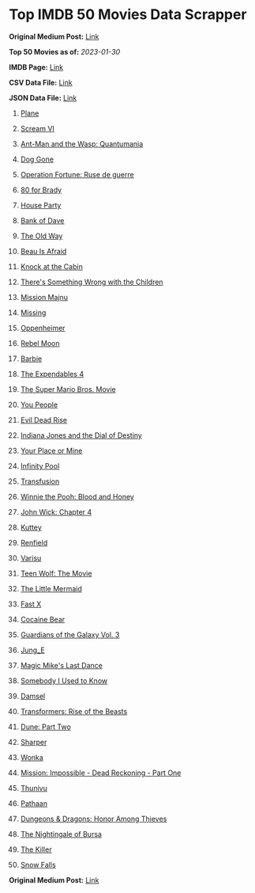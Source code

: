 # Top IMDB 50 Movies Data Scrapper

**Original Medium Post:** [Link](https://medium.com/@nishantsahoo/which-movie-should-i-watch-5c83a3c0f5b1) 

**Top 50 Movies as of:** _2023-01-30_

**IMDB Page:** [Link](http://www.imdb.com/search/title?release_date=2023,2023&title_type=feature)

**CSV Data File:** [Link](/Data/data.csv)

**JSON Data File:** [Link](/Data/data.json)

1. [Plane](https://www.imdb.com/title/tt5884796/?ref_=adv_li_tt)

2. [Scream VI](https://www.imdb.com/title/tt17663992/?ref_=adv_li_tt)

3. [Ant-Man and the Wasp: Quantumania](https://www.imdb.com/title/tt10954600/?ref_=adv_li_tt)

4. [Dog Gone](https://www.imdb.com/title/tt15334430/?ref_=adv_li_tt)

5. [Operation Fortune: Ruse de guerre](https://www.imdb.com/title/tt7985704/?ref_=adv_li_tt)

6. [80 for Brady](https://www.imdb.com/title/tt18079362/?ref_=adv_li_tt)

7. [House Party](https://www.imdb.com/title/tt8005118/?ref_=adv_li_tt)

8. [Bank of Dave](https://www.imdb.com/title/tt14308636/?ref_=adv_li_tt)

9. [The Old Way](https://www.imdb.com/title/tt8593824/?ref_=adv_li_tt)

10. [Beau Is Afraid](https://www.imdb.com/title/tt13521006/?ref_=adv_li_tt)

11. [Knock at the Cabin](https://www.imdb.com/title/tt15679400/?ref_=adv_li_tt)

12. [There's Something Wrong with the Children](https://www.imdb.com/title/tt16127696/?ref_=adv_li_tt)

13. [Mission Majnu](https://www.imdb.com/title/tt13131232/?ref_=adv_li_tt)

14. [Missing](https://www.imdb.com/title/tt10855768/?ref_=adv_li_tt)

15. [Oppenheimer](https://www.imdb.com/title/tt15398776/?ref_=adv_li_tt)

16. [Rebel Moon](https://www.imdb.com/title/tt14998742/?ref_=adv_li_tt)

17. [Barbie](https://www.imdb.com/title/tt1517268/?ref_=adv_li_tt)

18. [The Expendables 4](https://www.imdb.com/title/tt3291150/?ref_=adv_li_tt)

19. [The Super Mario Bros. Movie](https://www.imdb.com/title/tt6718170/?ref_=adv_li_tt)

20. [You People](https://www.imdb.com/title/tt14826022/?ref_=adv_li_tt)

21. [Evil Dead Rise](https://www.imdb.com/title/tt13345606/?ref_=adv_li_tt)

22. [Indiana Jones and the Dial of Destiny](https://www.imdb.com/title/tt1462764/?ref_=adv_li_tt)

23. [Your Place or Mine](https://www.imdb.com/title/tt12823454/?ref_=adv_li_tt)

24. [Infinity Pool](https://www.imdb.com/title/tt10365998/?ref_=adv_li_tt)

25. [Transfusion](https://www.imdb.com/title/tt14873054/?ref_=adv_li_tt)

26. [Winnie the Pooh: Blood and Honey](https://www.imdb.com/title/tt19623240/?ref_=adv_li_tt)

27. [John Wick: Chapter 4](https://www.imdb.com/title/tt10366206/?ref_=adv_li_tt)

28. [Kuttey](https://www.imdb.com/title/tt15281704/?ref_=adv_li_tt)

29. [Renfield](https://www.imdb.com/title/tt11358390/?ref_=adv_li_tt)

30. [Varisu](https://www.imdb.com/title/tt11998558/?ref_=adv_li_tt)

31. [Teen Wolf: The Movie](https://www.imdb.com/title/tt15486810/?ref_=adv_li_tt)

32. [The Little Mermaid](https://www.imdb.com/title/tt5971474/?ref_=adv_li_tt)

33. [Fast X](https://www.imdb.com/title/tt5433140/?ref_=adv_li_tt)

34. [Cocaine Bear](https://www.imdb.com/title/tt14209916/?ref_=adv_li_tt)

35. [Guardians of the Galaxy Vol. 3](https://www.imdb.com/title/tt6791350/?ref_=adv_li_tt)

36. [Jung_E](https://www.imdb.com/title/tt22352848/?ref_=adv_li_tt)

37. [Magic Mike's Last Dance](https://www.imdb.com/title/tt16280138/?ref_=adv_li_tt)

38. [Somebody I Used to Know](https://www.imdb.com/title/tt15333984/?ref_=adv_li_tt)

39. [Damsel](https://www.imdb.com/title/tt13452446/?ref_=adv_li_tt)

40. [Transformers: Rise of the Beasts](https://www.imdb.com/title/tt5090568/?ref_=adv_li_tt)

41. [Dune: Part Two](https://www.imdb.com/title/tt15239678/?ref_=adv_li_tt)

42. [Sharper](https://www.imdb.com/title/tt12573454/?ref_=adv_li_tt)

43. [Wonka](https://www.imdb.com/title/tt6166392/?ref_=adv_li_tt)

44. [Mission: Impossible - Dead Reckoning - Part One](https://www.imdb.com/title/tt9603212/?ref_=adv_li_tt)

45. [Thunivu](https://www.imdb.com/title/tt15163652/?ref_=adv_li_tt)

46. [Pathaan](https://www.imdb.com/title/tt12844910/?ref_=adv_li_tt)

47. [Dungeons & Dragons: Honor Among Thieves](https://www.imdb.com/title/tt2906216/?ref_=adv_li_tt)

48. [The Nightingale of Bursa](https://www.imdb.com/title/tt19246408/?ref_=adv_li_tt)

49. [The Killer](https://www.imdb.com/title/tt1136617/?ref_=adv_li_tt)

50. [Snow Falls](https://www.imdb.com/title/tt11569658/?ref_=adv_li_tt)

**Original Medium Post:** [Link](https://medium.com/@nishantsahoo/which-movie-should-i-watch-5c83a3c0f5b1) 
